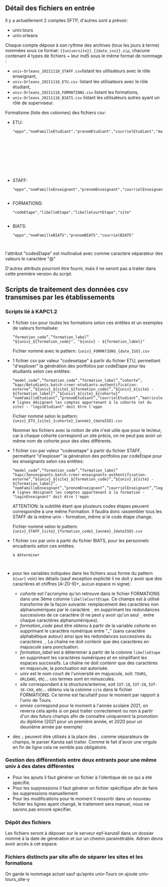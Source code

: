 ## Détail des fichiers en entrée

Il y a actuellement 2 comptes SFTP, d'autres sont a prévoir:

* univ.tours
* univ.orleans

Chaque compte dépose à son rythme des archives (tous les jours à terme) nommées sous ce format: `{{universite}}_{{date_iso}}.zip`, chacune contenant 4 types de fichiers + leur md5 sous le même format de nommage :

* `univ-Orleans_20211118_STAFF.csv`listant les utilisateurs avec le rôle enseignant,
* `univ-Orleans_20211118_ETU.csv `listant les utilisateurs avec le rôle étudiant,
* `univ-Orleans_20211118_FORMATIONS.csv` listant les formations,
* `univ-Orleans_20211118_BIATS.csv` listant les utilisateurs autres ayant un rôle de superviseur.

Formalisme (liste des colonnes) des fichiers csv:

* ETU:

  ```
  "eppn","nomFamilleEtudiant","prenomEtudiant","courrielEtudiant","matriculeEtudiant","codesEtape"
  
  
  
  
  
  
  
  
  
  
  ```
* STAFF:

  ```
  "eppn","nomFamilleEnseignant","prenomEnseignant","courrielEnseignant","codesEtape"
  
  
  ```
* FORMATIONS:

  ```
  "codeEtape","libelleEtape","libelleCourtEtape","site"
  
  
  ```
* BIATS:

  ```
  "eppn","nomFamilleBIATS","prenomBIATS","courrielBIATS"
  
  
  
  ```

l'attribut "codesEtape" est multivalué avec comme caractère séparateur des valeurs le caractère "@"

D'autres attributs pourront être fourni, mais il ne seront pas a traiter dans cette première version du script.

## Scripts de traitement des données csv transmises par les établissements

### Scripts lié à KAPC1.2

* 1 fichier csv pour toutes les formations selon ces entêtes et un exemples de valeurs formalisée:

  ```
  ”formation_code”,”formation_label”
  "${univ}_${formation_code}", "${univ} - ${formation_label}"
  
  ```

  Fichier nommé avec le pattern: `{univ}_FORMATIONS_{date_ISO}.csv`
* 1 fichier csv par valeur "codesetape" à partir du fichier ETU, permettant "d'exploser" la génération des portfolios par codeEtape pour les étudiants selon ces entêtes:

  ```
  “model_code”,”formation_code”,”formation_label”,”cohorte”,
  “kapc/8etudiants.batch-creer-etudiants-authentification-externe”,”${univ}_${site}_${formation_code}”,”${univ}_${site} - ${formation_label}”,”${univ}_${site}_${cohorte}”
  “nomFamilleEtudiant”,”prenomEtudiant”,”courrielEtudiant”,”matriculeEtudiant”,”loginEtudiant”
  # lignes désignant les comptes appartenant à la cohorte (et du site) - "loginEtudiant" doit être l'eppn
  
  ```

  Fichier nommé selon le pattern: `{univ}_ETU_{site}_{cohorte}_{année}_{dateISO}.csv`

  Nommer les fichiers avec la notion de site n'est utile que pour le lecteur, car à chaque cohorte correspond un site précis, on ne peut pas avoir un même nom de cohorte pour des sites différents.
* 1 fichier csv par valeur "codesetape" à partir du fichier STAFF, permettant "d'exploser" la génération des portfolios par codeEtape pour les enseignants selon ces entêtes:

  ```
  “model_code”,”formation_code”,”formation_label”
  “kapc/3enseignants.batch-creer-enseignants-authentification-externe”,”${univ}_${site}_${formation_code}”,”${univ}_${site} - ${formation_label}”,
  ”nomFamilleEnseignant”,”prenomEnseignant”,”courrielEnseignant”,”loginEnseignant”
  # lignes désignant les comptes appartenant à la formation - "loginEnseignant" doit être l'eppn
  
  ```

  ATTENTION: la subtilité étant que plusieurs codes étapes peuvent correspondre à une même Formation. Il faudra donc rassembler tous les STAFF de la même univ - formation, même si le code étape change.

  Fichier nommé selon le pattern: `{univ}_STAFF_{site}_{formation_code}_{année}_{dateISO}.csv`
* 1 fichier csv par univ à partir du fichier BIATS, pour les personnels encadrants selon ces entêtes:

  ```
  à déterminer
  
  
  
  ```
* pour les variables indiquées dans les fichiers sous forme du pattern `${var}` voici les détails (sauf exception explicité il ne doit y avoir que des caractères et chiffres [A-Z0-9]+, aucun espace ni signe):
  * *cohorte* est l'acronyme qu'on retrouve dans le fichier FORMATIONS dans une 3ème colonne `libelleCourtEtape`. Ce champs est à utilisé transformé de la façon suivante: remplacement des caractères non alphanumériques par le caractère `_` en supprimant les redondances successives de ce caractère (il ne peut y avoir qu'un seul `_` entre chaque caractères alphanumériques).
  * *formation_code* peut être obtenu à partir de la variable *cohorte* en supprimant le caractère numérique entre "_" (sans caractère alphabétique autour) ainsi que les redondances successives du caractères `_`. La chaîne ne doit contenir que des caractères en majuscule sans ponctuation.
  * *formation_label* est à déterminer à partir de la colonne `libelleEtape` en supprimant les caractères numériques et en simplifiant les espaces successifs. La chaîne ne doit contenir que des caractères en majuscule, la ponctuation est autorisée.
  * *univ* est le nom court de l'université en majuscule, soit: `TOURS`, `ORLEANS`, etc... ces termes sont en minuscules.
  * *site* correspondant à la structure/antenne, soit `IUT-18`, `IUT-28`, `IUT-36-CHX`, etc... obtenu via la colonne `site` dans le fichier FORMATIONS. Ce terme est facultatif pour le moment par rapport à l'univ de Tours.
  * *année* correspond pour le moment à l'année scolaire 2021, on reverra cela après si on peut traiter correctement ou non à partir d'un des futurs champs afin de connaître uniquement la promotion du diplôme (2021 pour un première année, et 2020 pour un deuxième année par exemple)
* des `;` peuvent être utilisés à la place des `,` comme séparateurs de champs, le parser Karuta sait traiter. Comme le fait d'avoir une virgule en fin de ligne cela ne semble pas obligatoire.

### Gestion des différentiels entre deux entrants pour une même univ à des dates différentes

* Pour les ajouts il faut générer un fichier à l'identique de ce qui a été spécifié.
* Pour les suppressions il faut générer un fichier spécifique afin de faire les suppressions manuellement
* Pour les modifications pour le moment il ressortir dans un nouveau fichier les lignes ayant changé, le traitement sera manuel, nous ne savons pas encore spécifier.

### Dépôt des fichiers

Les fichiers seront à déposer sur le serveur epf-karuta1 dans un dossier nommé à la date de génération et sur un chemin paramétrable. Adrien devra avoir accès à cet espace.

### Fichiers distincts par site afin de séparer les sites et les formations

On garde le nommage actuel sauf qu’après univ-Tours on ajoute univ-tours_site-y
